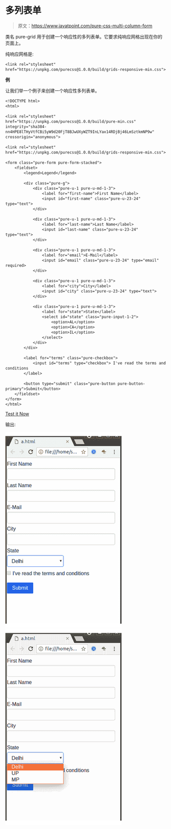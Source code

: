 # 多列表单

> 原文：<https://www.javatpoint.com/pure-css-multi-column-form>

类名 pure-grid 用于创建一个响应性的多列表单。它要求纯响应网格出现在你的页面上。

纯响应网格是:

```
<link rel="stylesheet" 
href="https://unpkg.com/purecss@1.0.0/build/grids-responsive-min.css">

```

**例**

让我们举一个例子来创建一个响应性多列表单。

```
<!DOCTYPE html>
<html>

<link rel="stylesheet" 
href="https://unpkg.com/purecss@1.0.0/build/pure-min.css" 
integrity="sha384-nn4HPE8lTHyVtfCBi5yW9d20FjT8BJwUXyWZT9InLYax14RDjBj46LmSztkmNP9w" 
crossorigin="anonymous">

<link rel="stylesheet" 
href="https://unpkg.com/purecss@1.0.0/build/grids-responsive-min.css">

<form class="pure-form pure-form-stacked">
    <fieldset>
        <legend>Legend</legend>

        <div class="pure-g">
            <div class="pure-u-1 pure-u-md-1-3">
                <label for="first-name">First Name</label>
                <input id="first-name" class="pure-u-23-24" type="text">
            </div>

            <div class="pure-u-1 pure-u-md-1-3">
                <label for="last-name">Last Name</label>
                <input id="last-name" class="pure-u-23-24" type="text">
            </div>

            <div class="pure-u-1 pure-u-md-1-3">
                <label for="email">E-Mail</label>
                <input id="email" class="pure-u-23-24" type="email" required>
            </div>

            <div class="pure-u-1 pure-u-md-1-3">
                <label for="city">City</label>
                <input id="city" class="pure-u-23-24" type="text">
            </div>

            <div class="pure-u-1 pure-u-md-1-3">
                <label for="state">State</label>
                <select id="state" class="pure-input-1-2">
                    <option>AL</option>
                    <option>CA</option>
                    <option>IL</option>
                </select>
            </div>
        </div>

        <label for="terms" class="pure-checkbox">
            <input id="terms" type="checkbox"> I've read the terms and conditions
        </label>

        <button type="submit" class="pure-button pure-button-primary">Submit</button>
    </fieldset>
</form>
</html>

```

[Test it Now](https://www.javatpoint.com/oprweb/test.jsp?filename=purecssforms5)

输出:

![PureCSS Forms 6](img/835d6b265044ae11085d455284a9f3d0.png)
![PureCSS Forms 7](img/43377339a947d666461161d2ad9268e2.png)